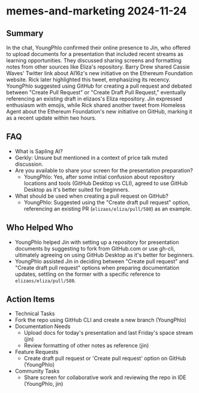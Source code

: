 # memes-and-marketing 2024-11-24

## Summary

In the chat, YoungPhlo confirmed their online presence to Jin, who offered to upload documents for a presentation that included recent streams as learning opportunities. They discussed sharing screens and formatting notes from other sources like Eliza's repository. Barry Drew shared Cassie Waves' Twitter link about AI16z's new initiative on the Ethereum Foundation website. Rick later highlighted this tweet, emphasizing its recency. YoungPhlo suggested using GitHub for creating a pull request and debated between "Create Pull Request" or "Create Draft Pull Request," eventually referencing an existing draft in elizaos's Eliza repository. Jin expressed enthusiasm with emojis, while Rick shared another tweet from Homeless Agent about the Ethereum Foundation's new initiative on GitHub, marking it as a recent update within two hours.

## FAQ

- What is Sapling AI?
- Gerkly: Unsure but mentioned in a context of price talk muted discussion.
- Are you available to share your screen for the presentation preparation?
    - YoungPhlo: Yes, after some initial confusion about repository locations and tools (GitHub Desktop vs CLI), agreed to use GitHub Desktop as it's better suited for beginners.
- What should be used when creating a pull request on GitHub?
    - YoungPhlo: Suggested using the "Create draft pull request" option, referencing an existing PR (`elizaos/eliza/pull/580`) as an example.

## Who Helped Who

- YoungPhlo helped Jin with setting up a repository for presentation documents by suggesting to fork from GitHub.com or use gh-cli, ultimately agreeing on using GitHub Desktop as it's better for beginners.
- YoungPhlo assisted Jin in deciding between "Create pull request" and "Create draft pull request" options when preparing documentation updates, settling on the former with a specific reference to `elizaos/eliza/pull/580`.

## Action Items

- Technical Tasks
- Fork the repo using GitHub CLI and create a new branch (YoungPhlo)
- Documentation Needs
    - Upload docs for today's presentation and last Friday's space stream (jin)
    - Review formatting of other notes as reference (jin)
- Feature Requests
    - Create draft pull request or 'Create pull request' option on GitHub (YoungPhlo)
- Community Tasks
    - Share screen for collaborative work and reviewing the repo in IDE (YoungPhlo, jin)
